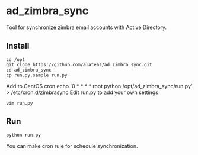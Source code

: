 ad_zimbra_sync
==============

Tool for synchronize zimbra email accounts with Active Directory.

## Install

    cd /opt
    git clone https://github.com/alateas/ad_zimbra_sync.git
    cd ad_zimbra_sync
    cp run.py.sample run.py
Add to CentOS cron
    echo '0 * * * * root python /opt/ad_zimbra_sync/run.py' > /etc/cron.d/zimbrasync
Edit run.py to add your own settings
    
    vim run.py
    
## Run

    python run.py
    
You can make cron rule for schedule synchronization.

